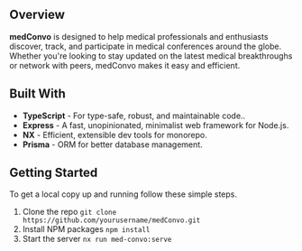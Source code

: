 ## Overview

**medConvo** is designed to help medical professionals and enthusiasts discover, track, and participate in medical conferences around the globe. Whether you're looking to stay updated on the latest medical breakthroughs or network with peers, medConvo makes it easy and efficient.

## Built With

- **TypeScript** - For type-safe, robust, and maintainable code..
- **Express** - A fast, unopinionated, minimalist web framework for Node.js.
- **NX** - Efficient, extensible dev tools for monorepo.
- **Prisma** - ORM for better database management.

## Getting Started

To get a local copy up and running follow these simple steps.

1. Clone the repo `git clone https://github.com/yourusername/medConvo.git`
2. Install NPM packages `npm install`
3. Start the server `nx run med-convo:serve`
